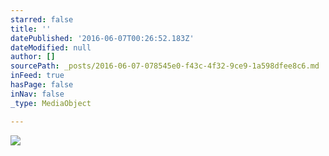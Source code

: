 ```yaml
---
starred: false
title: ''
datePublished: '2016-06-07T00:26:52.183Z'
dateModified: null
author: []
sourcePath: _posts/2016-06-07-078545e0-f43c-4f32-9ce9-1a598dfee8c6.md
inFeed: true
hasPage: false
inNav: false
_type: MediaObject

---
```

![](https://the-grid-user-content.s3-us-west-2.amazonaws.com/517d6c1e-d537-4a68-9ce2-c341889918bf.jpg)